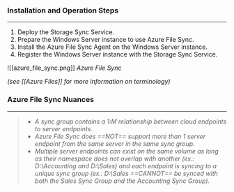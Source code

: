 ### Installation and Operation Steps
---
1. Deploy the Storage Sync Service.
2. Prepare the Windows Server instance to use Azure File Sync.
3. Install the Azure File Sync Agent on the Windows Server instance.
4. Register the Windows Server instance with the Storage Sync Service.

![[azure_file_sync.png]]
*Azure File Sync*

*(see [[Azure Files]] for more information on terminology)*


### Azure File Sync Nuances
---
> - *A sync group contains a 1:M relationship between cloud endpoints to server endpoints.*
> - *Azure File Sync does ==NOT== support more than 1 server endpoint from the same server in the same sync group.*
> - *Multiple server endpoints can exist on the same volume as long as their namespace does not overlap with another (ex.: D:\Accounting and D:\Sales) and each endpoint is syncing to a unique sync group (ex.: D:\Sales ==CANNOT== be synced with both the Sales Sync Group and the Accounting Sync Group).*

